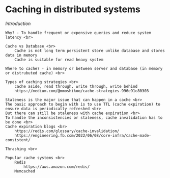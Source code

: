 # Caching in distributed systems

*Introduction*

    Why? - To handle frequent or expensive queries and reduce system latency <br>
    
    Cache vs Database <br>
        Cache is not long term persistent store unlike database and stores data in memory  
        Cache is suitable for read heavy system 
        
    Where to cache? - in memory or between server and database (in memory or distrubuted cache) <br>
    
    Types of caching strategies <br>
        cache aside, read through, write through, write behind 
        https://medium.com/@mmoshikoo/cache-strategies-996e91c80303
    
    Staleness is the major issue that can happen in a cache <br>
    The basic approach to begin with is to use TTL (cache expiration) to ensure data is periodically refreshed <br>
    But there can still be staleness with cache expiration <br>
    To handle the inconsistencies or staleness, cache invalidation has to be done <br>
    Cache expiration blogs <br>
        https://redis.com/glossary/cache-invalidation/
        https://engineering.fb.com/2022/06/08/core-infra/cache-made-consistent/
    
    Thrashing <br>
    
    Popular cache systems <br>
        Redis
            https://aws.amazon.com/redis/
        Memcached     
